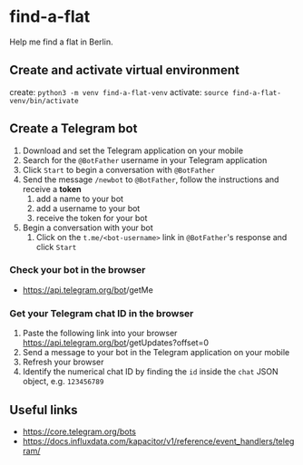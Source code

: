 # find-a-flat

Help me find a flat in Berlin.

## Create and activate virtual environment
create: `python3 -m venv find-a-flat-venv`
activate: `source find-a-flat-venv/bin/activate`

## Create a Telegram bot
1. Download and set the Telegram application on your mobile
2. Search for the `@BotFather` username in your Telegram application
3. Click `Start` to begin a conversation with `@BotFather`
4. Send the message `/newbot` to `@BotFather`, follow the instructions and receive a **token**
   1. add a name to your bot
   2. add a username to your bot
   3. receive the token for your bot
5. Begin a conversation with your bot
   1. Click on the `t.me/<bot-username>` link in `@BotFather`'s response and click `Start`

### Check your bot in the browser
- https://api.telegram.org/bot<token>/getMe

### Get your Telegram chat ID in the browser
1. Paste the following link into your browser https://api.telegram.org/bot<token>/getUpdates?offset=0
2. Send a message to your bot in the Telegram application on your mobile
3. Refresh your browser
4. Identify the numerical chat ID by finding the `id` inside the `chat` JSON object, e.g. `123456789`

## Useful links
- https://core.telegram.org/bots
- https://docs.influxdata.com/kapacitor/v1/reference/event_handlers/telegram/
